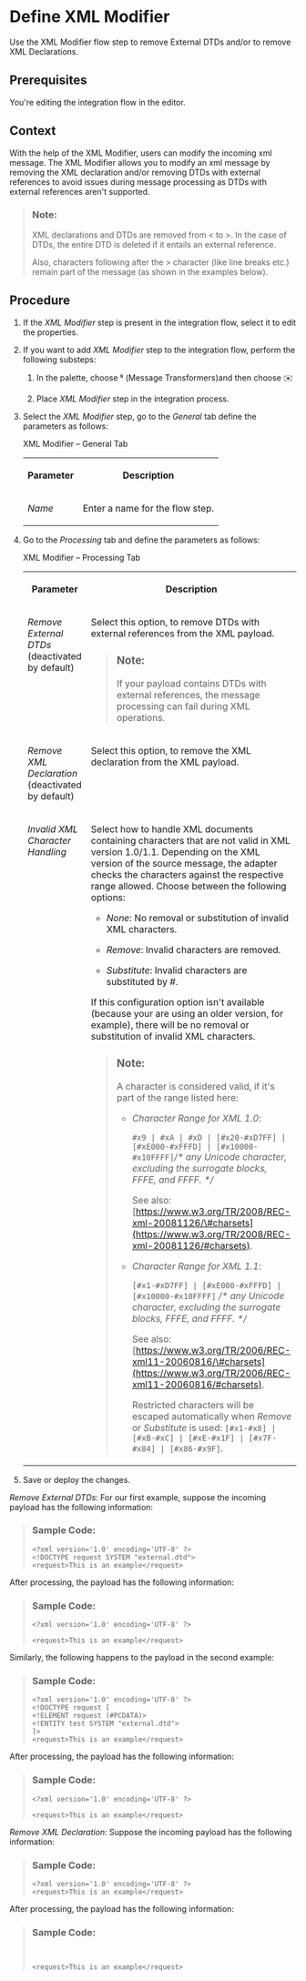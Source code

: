 <!-- loioaf16d64a4a1a4d23a4169ce1a6feee67 -->

<link rel="stylesheet" type="text/css" href="../css/sap-icons.css"/>

# Define XML Modifier

Use the XML Modifier flow step to remove External DTDs and/or to remove XML Declarations.



<a name="loioaf16d64a4a1a4d23a4169ce1a6feee67__prereq_mjd_gyq_25b"/>

## Prerequisites

You're editing the integration flow in the editor.



## Context

With the help of the XML Modifier, users can modify the incoming xml message. The XML Modifier allows you to modify an xml message by removing the XML declaration and/or removing DTDs with external references to avoid issues during message processing as DTDs with external references aren't supported.

> ### Note:  
> XML declarations and DTDs are removed from < to \>. In the case of DTDs, the entire DTD is deleted if it entails an external reference.
> 
> Also, characters following after the \> character \(like line breaks etc.\) remain part of the message \(as shown in the examples below\).



## Procedure

1.  If the *XML Modifier* step is present in the integration flow, select it to edit the properties.

2.  If you want to add *XML Modifier* step to the integration flow, perform the following substeps:

    1.  In the palette, choose <span class="SAP-icons"></span> \(Message Transformers\)and then choose :envelope:

    2.  Place *XML Modifier* step in the integration process.


3.  Select the *XML Modifier* step, go to the *General* tab define the parameters as follows:

    <a name="loioaf16d64a4a1a4d23a4169ce1a6feee67__table_vx2_n14_pnb"/>XML Modifier – General Tab


    <table>
    <tr>
    <th valign="top">

    Parameter


    
    </th>
    <th valign="top">

    Description


    
    </th>
    </tr>
    <tr>
    <td valign="top">

    *Name*


    
    </td>
    <td valign="top">

    Enter a name for the flow step.


    
    </td>
    </tr>
    </table>
    
4.  Go to the *Processing* tab and define the parameters as follows:

    <a name="loioaf16d64a4a1a4d23a4169ce1a6feee67__table_oxv_r14_pnb"/>XML Modifier – Processing Tab


    <table>
    <tr>
    <th valign="top">

    Parameter


    
    </th>
    <th valign="top">

    Description


    
    </th>
    </tr>
    <tr>
    <td valign="top">

    *Remove External DTDs* \(deactivated by default\)


    
    </td>
    <td valign="top">

    Select this option, to remove DTDs with external references from the XML payload.

    > ### Note:  
    > If your payload contains DTDs with external references, the message processing can fail during XML operations.


    
    </td>
    </tr>
    <tr>
    <td valign="top">

    *Remove XML Declaration* \(deactivated by default\)


    
    </td>
    <td valign="top">

    Select this option, to remove the XML declaration from the XML payload.


    
    </td>
    </tr>
    <tr>
    <td valign="top">

    *Invalid XML Character Handling*


    
    </td>
    <td valign="top">

    Select how to handle XML documents containing characters that are not valid in XML version 1.0/1.1. Depending on the XML version of the source message, the adapter checks the characters against the respective range allowed. Choose between the following options:

    -   *None*: No removal or substitution of invalid XML characters.

    -   *Remove*: Invalid characters are removed.

    -   *Substitute*: Invalid characters are substituted by \#.


    If this configuration option isn't available \(because your are using an older version, for example\), there will be no removal or substitution of invalid XML characters.

    > ### Note:  
    > A character is considered valid, if it's part of the range listed here:
    > 
    > -   *Character Range for XML 1.0*:
    > 
    >     `#x9 | #xA | #xD | [#x20-#xD7FF] | [#xE000-#xFFFD] | [#x10000-#x10FFFF]`*/\* any Unicode character, excluding the surrogate blocks, FFFE, and FFFF. \*/*
    > 
    >     See also: [https://www.w3.org/TR/2008/REC-xml-20081126/\#charsets](https://www.w3.org/TR/2008/REC-xml-20081126/#charsets).
    > 
    > -   *Character Range for XML 1.1*:
    > 
    >     `[#x1-#xD7FF] | [#xE000-#xFFFD] | [#x10000-#x10FFFF]` */\* any Unicode character, excluding the surrogate blocks, FFFE, and FFFF. \*/*
    > 
    >     See also: [https://www.w3.org/TR/2006/REC-xml11-20060816/\#charsets](https://www.w3.org/TR/2006/REC-xml11-20060816/#charsets).
    > 
    >     Restricted characters will be escaped automatically when *Remove* or *Substitute* is used: `[#x1-#x8] | [#xB-#xC] | [#xE-#x1F] | [#x7F-#x84] | [#x86-#x9F]`.


    
    </td>
    </tr>
    </table>
    
5.  Save or deploy the changes.




*Remove External DTDs*: For our first example, suppose the incoming payload has the following information:

> ### Sample Code:  
> ```
> <?xml version='1.0' encoding='UTF-8' ?>
> <!DOCTYPE request SYSTEM "external.dtd">
> <request>This is an example</request>
> 
> ```

After processing, the payload has the following information:

> ### Sample Code:  
> ```
> <?xml version='1.0' encoding='UTF-8' ?>
> 
> <request>This is an example</request>
> 
> ```

Similarly, the following happens to the payload in the second example:

> ### Sample Code:  
> ```
> <?xml version='1.0' encoding='UTF-8' ?>
> <!DOCTYPE request [
> <!ELEMENT request (#PCDATA)>
> <!ENTITY test SYSTEM "external.dtd">
> ]>
> <request>This is an example</request>
> 
> ```

After processing, the payload has the following information:

> ### Sample Code:  
> ```
> <?xml version='1.0' encoding='UTF-8' ?>
> 
> <request>This is an example</request>
> 
> ```

*Remove XML Declaration*: Suppose the incoming payload has the following information:

> ### Sample Code:  
> ```
> <?xml version='1.0' encoding='UTF-8' ?>
> <request>This is an example</request>
> 
> ```

After processing, the payload has the following information:

> ### Sample Code:  
> ```
> 
> 
> <request>This is an example</request>
> ```

